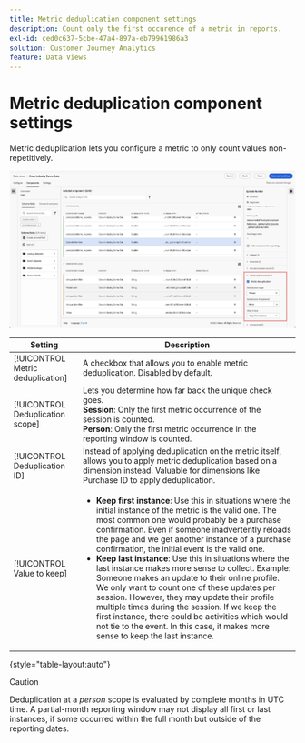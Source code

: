 ```yaml
---
title: Metric deduplication component settings
description: Count only the first occurence of a metric in reports.
exl-id: ced0c637-5cbe-47a4-897a-eb79961986a3
solution: Customer Journey Analytics
feature: Data Views
---
```

# Metric deduplication component settings

Metric deduplication lets you configure a metric to only count values non-repetitively.

![Metric deduplication](../assets/metric-deduplication.png)

| Setting | Description |
| --- | --- |
| [!UICONTROL Metric deduplication] | A checkbox that allows you to enable metric deduplication. Disabled by default. |
| [!UICONTROL Deduplication scope] | Lets you determine how far back the unique check goes.<br>**Session**: Only the first metric occurrence of the session is counted.<br>**Person**: Only the first metric occurrence in the reporting window is counted. |
| [!UICONTROL Deduplication ID] | Instead of applying deduplication on the metric itself, allows you to apply metric deduplication based on a dimension instead. Valuable for dimensions like Purchase ID to apply deduplication. |
| [!UICONTROL Value to keep]|<ul><li>**Keep first instance**: Use this in situations where the initial instance of the metric is the valid one. The most common one would probably be a purchase confirmation. Even if someone inadvertently reloads the page and we get another instance of a purchase confirmation, the initial event is the valid one.</li><li>**Keep last instance**: Use this in situations where the last instance makes more sense to collect. Example: Someone makes an update to their online profile. We only want to count one of these updates per session. However, they may update their profile multiple times during the session. If we keep the first instance, there could be activities which would not tie to the event. In this case, it makes more sense to keep the last instance.</li></ul> |

{style="table-layout:auto"}

>[!CAUTION]
>
>Deduplication at a _person_ scope is evaluated by complete months in UTC time. A partial-month reporting window may not display all first or last instances, if some occurred within the full month but outside of the reporting dates.
